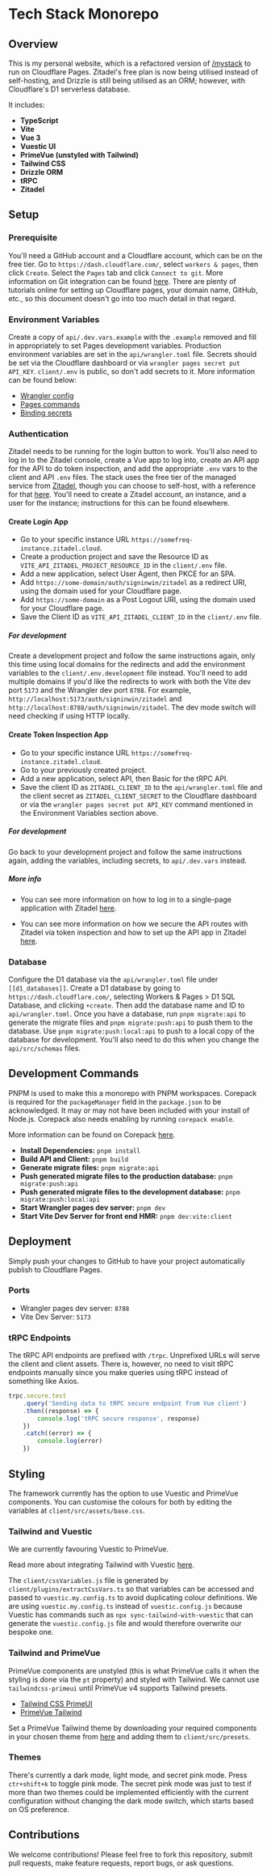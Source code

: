 # Tech Stack Monorepo

## Overview

This is my personal website, which is a refactored version of [/mystack](https://github.com/fallenfreq/mystack) to run on Cloudflare Pages. Zitadel's free plan is now being utilised instead of self-hosting, and Drizzle is still being utilised as an ORM; however, with Cloudflare's D1 serverless database.

It includes:

- **TypeScript**
- **Vite**
- **Vue 3**
- **Vuestic UI**
- **PrimeVue (unstyled with Tailwind)**
- **Tailwind CSS**
- **Drizzle ORM**
- **tRPC**
- **Zitadel**

## Setup

### Prerequisite

You'll need a GitHub account and a Cloudflare account, which can be on the free tier. Go to `https://dash.cloudflare.com/`, select `workers & pages`, then click `Create`. Select the `Pages` tab and click `Connect to git`. More information on Git integration can be found [here](https://developers.cloudflare.com/pages/configuration/git-integration/). There are plenty of tutorials online for setting up Cloudflare pages, your domain name, GitHub, etc., so this document doesn't go into too much detail in that regard.

### Environment Variables

Create a copy of `api/.dev.vars.example` with the `.example` removed and fill in appropriately to set Pages development variables. Production environment variables are set in the `api/wrangler.toml` file. Secrets should be set via the Cloudflare dashboard or via `wrangler pages secret put API_KEY`. `client/.env` is public, so don't add secrets to it. More information can be found below:

- [Wrangler config](https://developers.cloudflare.com/pages/functions/wrangler-configuration/)
- [Pages commands](https://developers.cloudflare.com/workers/wrangler/commands/#pages)
- [Binding secrets](https://developers.cloudflare.com/pages/functions/bindings/#secrets)

### Authentication

Zitadel needs to be running for the login button to work. You'll also need to log in to the Zitadel console, create a Vue app to log into, create an API app for the API to do token inspection, and add the appropriate `.env` vars to the client and API `.env` files. The stack uses the free tier of the managed service from [Zitadel](https://zitadel.com/), though you can choose to self-host, with a reference for that [here](https://github.com/fallenfreq/mystack). You'll need to create a Zitadel account, an instance, and a user for the instance; instructions for this can be found elsewhere.

#### Create Login App

- Go to your specific instance URL `https://somefreq-instance.zitadel.cloud`.
- Create a production project and save the Resource ID as `VITE_API_ZITADEL_PROJECT_RESOURCE_ID` in the `client/.env` file.
- Add a new application, select User Agent, then PKCE for an SPA.
- Add `https://some-domain/auth/signinwin/zitadel` as a redirect URI, using the domain used for your Cloudflare page.
- Add `https://some-domain` as a Post Logout URI, using the domain used for your Cloudflare page.
- Save the Client ID as `VITE_API_ZITADEL_CLIENT_ID` in the `client/.env` file.

##### For development

Create a development project and follow the same instructions again, only this time using local domains for the redirects and add the environment variables to the `client/.env.development` file instead. You'll need to add multiple domains if you'd like the redirects to work with both the Vite dev port `5173` and the Wrangler dev port `8788`. For example, `http://localhost:5173/auth/signinwin/zitadel` and `http://localhost:8788/auth/signinwin/zitadel`. The dev mode switch will need checking if using HTTP locally.

#### Create Token Inspection App

- Go to your specific instance URL `https://somefreq-instance.zitadel.cloud`.
- Go to your previously created project.
- Add a new application, select API, then Basic for the tRPC API.
- Save the client ID as `ZITADEL_CLIENT_ID` to the `api/wrangler.toml` file and the client secret as `ZITADEL_CLIENT_SECRET` to the Cloudflare dashboard or via the `wrangler pages secret put API_KEY` command mentioned in the Environment Variables section above.

##### For development

Go back to your development project and follow the same instructions again, adding the variables, including secrets, to `api/.dev.vars` instead.

##### More info

- You can see more information on how to log in to a single-page application with Zitadel [here](https://zitadel.com/docs/examples/login/vue).

- You can see more information on how we secure the API routes with Zitadel via token inspection and how to set up the API app in Zitadel [here](https://zitadel.com/blog/testing-token-introspection-with-postman).

### Database

Configure the D1 database via the `api/wrangler.toml` file under `[[d1_databases]]`. Create a D1 database by going to `https://dash.cloudflare.com/`, selecting Workers & Pages > D1 SQL Database, and clicking `+create`. Then add the database name and ID to `api/wrangler.toml`. Once you have a database, run `pnpm migrate:api` to generate the migrate files and `pnpm migrate:push:api` to push them to the database. Use `pnpm migrate:push:local:api` to push to a local copy of the database for development. You'll also need to do this when you change the `api/src/schemas` files.

## Development Commands

PNPM is used to make this a monorepo with PNPM workspaces. Corepack is required for the `packageManager` field in the `package.json` to be acknowledged. It may or may not have been included with your install of Node.js. Corepack also needs enabling by running `corepack enable`.

More information can be found on Corepack [here](https://nodejs.org/api/corepack.html).

- **Install Dependencies:** `pnpm install`
- **Build API and Client:** `pnpm build`
- **Generate migrate files:** `pnpm migrate:api`
- **Push generated migrate files to the production database:** `pnpm migrate:push:api`
- **Push generated migrate files to the development database:** `pnpm migrate:push:local:api`
- **Start Wrangler pages dev server:** `pnpm dev`
- **Start Vite Dev Server for front end HMR:** `pnpm dev:vite:client`

## Deployment

Simply push your changes to GitHub to have your project automatically publish to Cloudflare Pages.

### Ports

- Wrangler pages dev server: `8788`
- Vite Dev Server: `5173`

### tRPC Endpoints

The tRPC API endpoints are prefixed with `/trpc`. Unprefixed URLs will serve the client and client assets. There is, however, no need to visit tRPC endpoints manually since you make queries using tRPC instead of something like Axios.

```typescript
trpc.secure.test
	.query('Sending data to tRPC secure endpoint from Vue client')
	.then((response) => {
		console.log('tRPC secure response', response)
	})
	.catch((error) => {
		console.log(error)
	})
```

## Styling

The framework currently has the option to use Vuestic and PrimeVue components. You can customise the colours for both by editing the variables at `client/src/assets/base.css`.

### Tailwind and Vuestic

We are currently favouring Vuestic to PrimeVue.

Read more about integrating Tailwind with Vuestic [here](https://ui.vuestic.dev/styles/tailwind).

The `client/cssVariables.js` file is generated by `client/plugins/extractCssVars.ts` so that variables can be accessed and passed to `vuestic.my.config.ts` to avoid duplicating colour definitions. We are using `vuestic.my.config.ts` instead of `vuestic.config.js` because Vuestic has commands such as `npx sync-tailwind-with-vuestic` that can generate the `vuestic.config.js` file and would therefore overwrite our bespoke one.

### Tailwind and PrimeVue

PrimeVue components are unstyled (this is what PrimeVue calls it when the styling is done via the `pt` property) and styled with Tailwind. We cannot use `tailwindcss-primeui` until PrimeVue v4 supports Tailwind presets.

- [Tailwind CSS PrimeUI](https://github.com/primefaces/tailwindcss-primeui)
- [PrimeVue Tailwind](https://primevue.org/tailwind/)

Set a PrimeVue Tailwind theme by downloading your required components in your chosen theme from [here](https://tailwind.primevue.org/builder/) and adding them to `client/src/presets`.

### Themes

There's currently a dark mode, light mode, and secret pink mode. Press `ctr+shift+k` to toggle pink mode. The secret pink mode was just to test if more than two themes could be implemented efficiently with the current configuration without changing the dark mode switch, which starts based on OS preference.

## Contributions

We welcome contributions! Please feel free to fork this repository, submit pull requests, make feature requests, report bugs, or ask questions.
